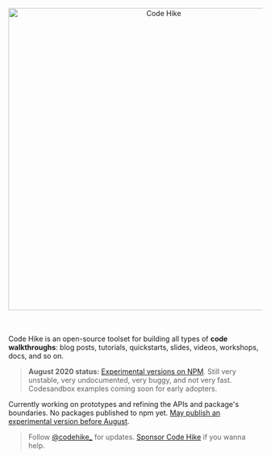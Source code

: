 <div align="center">
<br/>
<a href="https://codehike.org/">
<img alt="Code Hike" src="https://user-images.githubusercontent.com/1911623/84699147-674e6e00-af27-11ea-947a-a9362715f78d.png" width="600" />
</a>
<br/>
</div>
<br/>
<br/>


Code Hike is an open-source toolset for building all types of **code walkthroughs**: blog posts, tutorials, quickstarts, slides, videos, workshops, docs, and so on.

> **August 2020 status:** [Experimental versions on NPM](https://www.npmjs.com/org/code-hike). Still very unstable, very undocumented, very buggy, and not very fast. Codesandbox examples coming soon for early adopters.


Currently working on prototypes and refining the APIs and package's boundaries. No packages published to npm yet. [May publish an experimental version before August](https://twitter.com/codehike_/status/1283780762882519040).
>
> Follow [@codehike_](https://twitter.com/codehike_) for updates. [Sponsor Code Hike](https://github.com/sponsors/code-hike) if you wanna help.
